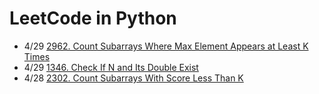 
# LeetCode in Python

- 4/29 [2962. Count Subarrays Where Max Element Appears at Least K Times](https://leetcode.com/problems/count-subarrays-where-max-element-appears-at-least-k-times)
- 4/29 [1346. Check If N and Its Double Exist](https://leetcode.com/problems/check-if-n-and-its-double-exist)
- 4/28 [2302. Count Subarrays With Score Less Than K](https://leetcode.com/problems/count-subarrays-with-score-less-than-k)
